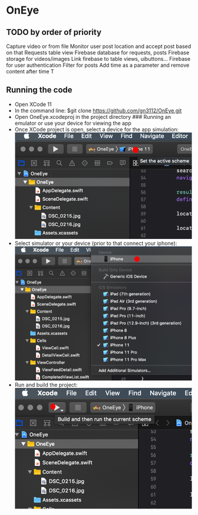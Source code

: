 # OnEye

## TODO by order of priority
Capture video or from file
Monitor user post location and accept post based on that
Requests table view 
Firebase database for requests, posts
Firebase storage for videos/images
Link firebase to table views, uibuttons... 
Firebase for user authentication
Filter for posts
Add time as a parameter and remove content after time T


## Running the code
- Open XCode 11
- In the command line: $git clone https://github.com/gn3112/OnEye.git 
- Open OneEye.xcodeproj in the project directory
### Running an emulator or use your device for viewing the app
- Once XCode project is open, select a device for the app simulation:
![alt text](helper1.png)
- Select simulator or your device (prior to that connect your iphone):
![alt text](helper2.png)
- Run and build the project:
![alt text](helper3.png)
